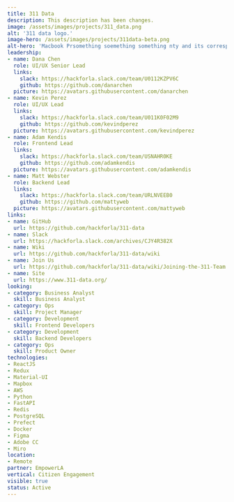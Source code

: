```yaml
---
title: 311 Data
description: This description has been changes.
image: /assets/images/projects/311_data.png
alt: '311 data logo.'
image-hero: /assets/images/projects/311data-beta.png
alt-hero: 'Macbook Prsomething soemething something nty and its corresponding checked neighborhood council and requests.'
leadership:
- name: Dana Chen
  role: UI/UX Senior Lead
  links:
    slack: https://hackforla.slack.com/team/U0112KZPV6C
    github: https://github.com/danarchen
  picture: https://avatars.githubusercontent.com/danarchen
- name: Kevin Perez
  role: UI/UX Lead
  links:
    slack: https://hackforla.slack.com/team/U011K0F02M9
    github: https://github.com/kevindperez
  picture: https://avatars.githubusercontent.com/kevindperez
- name: Adam Kendis
  role: Frontend Lead
  links:
    slack: https://hackforla.slack.com/team/USNAHR0KE
    github: https://github.com/adamkendis
  picture: https://avatars.githubusercontent.com/adamkendis
- name: Matt Webster
  role: Backend Lead
  links:
    slack: https://hackforla.slack.com/team/URLNVEEB0
    github: https://github.com/mattyweb
  picture: https://avatars.githubusercontent.com/mattyweb
links:
- name: GitHub
  url: https://github.com/hackforla/311-data
- name: Slack
  url: https://hackforla.slack.com/archives/CJY4R382X
- name: Wiki
  url: https://github.com/hackforla/311-data/wiki
- name: Join Us
  url: https://github.com/hackforla/311-data/wiki/Joining-the-311-Team
- name: Site
  url: https://www.311-data.org/
looking:
- category: Business Analyst
  skill: Business Analyst
- category: Ops
  skill: Project Manager
- category: Development
  skill: Frontend Developers
- category: Development
  skill: Backend Developers
- category: Ops
  skill: Product Owner
technologies:
- ReactJS
- Redux
- Material-UI
- Mapbox
- AWS
- Python
- FastAPI
- Redis
- PostgreSQL
- Prefect
- Docker
- Figma
- Adobe CC
- Miro
location:
- Remote
partner: EmpowerLA
vertical: Citizen Engagement
visible: true
status: Active
---
```


